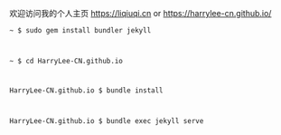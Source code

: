 欢迎访问我的个人主页 https://liqiuqi.cn or https://harrylee-cn.github.io/

<code>~ $ sudo gem install bundler jekyll

~ $ cd HarryLee-CN.github.io

HarryLee-CN.github.io $ bundle install

HarryLee-CN.github.io $ bundle exec jekyll serve</code>
